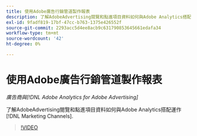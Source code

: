 ```yaml
---
title: 使用Adobe廣告行銷管道製作報表
description: 了解AdobeAdvertising閱覽和點進項目資料如何與Adobe Analytics搭配運作 [!DNL Marketing Channels].
exl-id: 9fadf819-17bf-47cc-b763-1375e426552f
source-git-commit: 2293acc5d4ee8acb9c631790853645661edafa34
workflow-type: tm+mt
source-wordcount: '42'
ht-degree: 0%

---
```


# 使用Adobe廣告行銷管道製作報表

*廣告商與[!DNL Adobe Analytics for Adobe Advertising]*

了解AdobeAdvertising閱覽和點進項目資料如何與Adobe Analytics搭配運作 [!DNL Marketing Channels].

>[!VIDEO](https://video.tv.adobe.com/v/33502)
